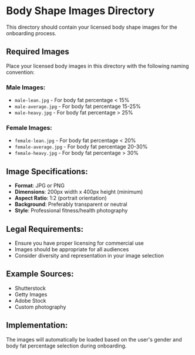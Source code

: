 
# Body Shape Images Directory

This directory should contain your licensed body shape images for the onboarding process.

## Required Images

Place your licensed body images in this directory with the following naming convention:

### Male Images:
- `male-lean.jpg` - For body fat percentage < 15%
- `male-average.jpg` - For body fat percentage 15-25%
- `male-heavy.jpg` - For body fat percentage > 25%

### Female Images:
- `female-lean.jpg` - For body fat percentage < 20%
- `female-average.jpg` - For body fat percentage 20-30%
- `female-heavy.jpg` - For body fat percentage > 30%

## Image Specifications:
- **Format**: JPG or PNG
- **Dimensions**: 200px width x 400px height (minimum)
- **Aspect Ratio**: 1:2 (portrait orientation)
- **Background**: Preferably transparent or neutral
- **Style**: Professional fitness/health photography

## Legal Requirements:
- Ensure you have proper licensing for commercial use
- Images should be appropriate for all audiences
- Consider diversity and representation in your image selection

## Example Sources:
- Shutterstock
- Getty Images
- Adobe Stock
- Custom photography

## Implementation:
The images will automatically be loaded based on the user's gender and body fat percentage selection during onboarding.
